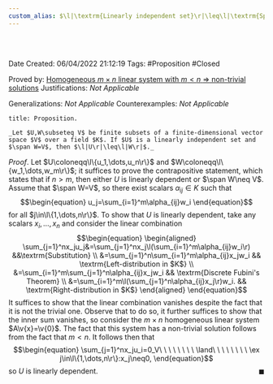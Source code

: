 ```yaml
---
custom_alias: $\l|\textrm{Linearly independent set}\r|\leq\l|\textrm{Spanning set}\r|$ (finite dim.)
---
```


<br />
<br />

Date Created: 06/04/2022 21:12:19
Tags: #Proposition #Closed

Proved by: [Homogeneous $m\times n$ linear system with $m<n$ $\Rightarrow$ non-trivial solutions](Homogeneous%20m%20by%20n%20linear%20system%20with%20m<n%20has%20a%20non-trivial%20solution.md)
Justifications: _Not Applicable_

Generalizations: _Not Applicable_
Counterexamples: _Not Applicable_

``` ad-Proposition
title: Proposition.

_Let $U,W\subseteq V$ be finite subsets of a finite-dimensional vector space $V$ over a field $K$. If $U$ is a linearly independent set and $\span W=V$, then $\l|U\r|\leq\l|W\r|$._

```

_Proof_. Let $U\coloneqq\l\{u_1,\dots,u_n\r\}$ and $W\coloneqq\l\{w_1,\dots,w_m\r\}$; it suffices to prove the contrapositive statement, which states that if $n>m$, then either $U$ is linearly dependent or $\span W\neq V$. Assume that $\span W=V$, so there exist scalars $\alpha_{ij}\in K$ such that
$$\begin{equation}
    u_j=\sum_{i=1}^m\alpha_{ij}w_i
\end{equation}$$
for all $j\in\l\{1,\dots,n\r\}$. To show that $U$ is linearly dependent, take any scalars $x_i,\dots,x_n$ and consider the linear combination
$$\begin{equation}
    \begin{aligned}
        \sum_{j=1}^nx_ju_j&=\sum_{j=1}^nx_j\l(\sum_{i=1}^m\alpha_{ij}w_i\r) &&\textrm{Substitution} \\
        &=\sum_{j=1}^n\sum_{i=1}^m\alpha_{ij}x_jw_i && \textrm{Left-distribution in $K$} \\
        &=\sum_{i=1}^m\sum_{j=1}^n\alpha_{ij}x_jw_i && \textrm{Discrete Fubini's Theorem} \\
        &=\sum_{i=1}^m\l(\sum_{j=1}^n\alpha_{ij}x_j\r)w_i. && \textrm{Right-distribution in $K$}
    \end{aligned}
\end{equation}$$
It suffices to show that the linear combination vanishes despite the fact that it is not the trivial one. Observe that to do so, it further suffices to show that the inner sum vanishes, so consider the $m\times n$ homogeneous linear system $A\v{x}=\v{0}$. The fact that this system has a non-trivial solution follows from the fact that $m<n$. It follows then that
$$\begin{equation}
    \sum_{j=1}^nx_ju_i=0_V\ \ \ \ \ \ \ \ \land\ \ \ \ \ \ \ \ \ex j\in\l\{1,\dots,n\r\}:x_j\neq0,
\end{equation}$$
so $U$ is linearly dependent.<span style="float:right;">$\blacksquare$</span>
